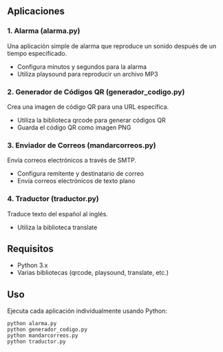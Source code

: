 ## Aplicaciones

### 1. Alarma (alarma.py)

Una aplicación simple de alarma que reproduce un sonido después de un tiempo especificado.

- Configura minutos y segundos para la alarma
- Utiliza playsound para reproducir un archivo MP3

### 2. Generador de Códigos QR (generador_codigo.py)

Crea una imagen de código QR para una URL específica.

- Utiliza la biblioteca qrcode para generar códigos QR
- Guarda el código QR como imagen PNG

### 3. Enviador de Correos (mandarcorreos.py)

Envía correos electrónicos a través de SMTP.

- Configura remitente y destinatario de correo
- Envía correos electrónicos de texto plano

### 4. Traductor (traductor.py)

Traduce texto del español al inglés.

- Utiliza la biblioteca translate

## Requisitos

- Python 3.x
- Varias bibliotecas (qrcode, playsound, translate, etc.)

## Uso

Ejecuta cada aplicación individualmente usando Python:

```
python alarma.py
python generador_codigo.py
python mandarcorreos.py
python traductor.py
```
